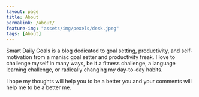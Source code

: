 ```yaml
---
layout: page
title: About
permalink: /about/
feature-img: "assets/img/pexels/desk.jpeg"
tags: [About]
---
```


Smart Daily Goals is a blog dedicated to goal setting, productivity, and self-motivation from a maniac goal setter and productivity freak. I love to challenge myself in many ways, be it a fitness challenge, a language learning challenge, or radically changing my day-to-day habits.

I hope my thoughts will help you to be a better you and your comments will help me to be a better me.

 
